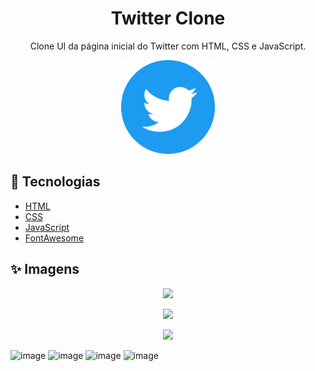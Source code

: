 <h1 align="center">Twitter Clone</h1>

<p align="center">
  Clone UI da página inicial do Twitter com HTML, CSS e JavaScript.
</p>

<p align="center">
  <img width=150 src="./assets/logo.png" />
</p>

## :rocket: Tecnologias

- [HTML](https://developer.mozilla.org/pt-BR/docs/Web/HTML)
- [CSS](https://developer.mozilla.org/pt-BR/docs/Web/CSS)
- [JavaScript](https://developer.mozilla.org/pt-BR/docs/Web/JavaScript)
- [FontAwesome](https://fontawesome.com)

## :sparkles: Imagens

<p align="center">
  <img width=350 src="https://user-images.githubusercontent.com/59753526/151795389-9bd1d099-43d3-48f8-89f8-96298b616eeb.png" />
</p>

<p align="center">
  <img width=350 src="https://user-images.githubusercontent.com/59753526/151795132-677e7b07-8350-4280-a369-84112715c5c3.png" />
</p>

<p align="center">
  <img src="https://user-images.githubusercontent.com/59753526/151795074-d94800ff-2445-43b4-86e7-2eb54e2be4a1.png" />
</p>

![image](https://user-images.githubusercontent.com/59753526/151794838-ab0dfcf7-90ae-47f2-aa6f-3cb48bf39a0c.png)
![image](https://user-images.githubusercontent.com/59753526/151794897-8c40468c-525a-4236-a0aa-51eeace90288.png)
![image](https://user-images.githubusercontent.com/59753526/151794925-d247fd1b-2b1a-49bb-b1c0-bf1d553e778b.png)
![image](https://user-images.githubusercontent.com/59753526/151795061-9f648a6f-1958-4e73-a742-8a3ac7616bc6.png)
